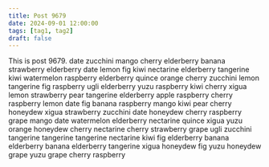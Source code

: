 ```yaml
---
title: Post 9679
date: 2024-09-01 12:00:00
tags: [tag1, tag2]
draft: false
---
```

This is post 9679.
date
zucchini
mango
cherry
elderberry
banana
strawberry
elderberry
date
lemon
fig
kiwi
nectarine
elderberry
tangerine
kiwi
watermelon
raspberry
elderberry
quince
orange
cherry
zucchini
lemon
tangerine
fig
raspberry
ugli
elderberry
yuzu
raspberry
kiwi
cherry
xigua
lemon
strawberry
pear
tangerine
elderberry
apple
raspberry
cherry
raspberry
lemon
date
fig
banana
raspberry
mango
kiwi
pear
cherry
honeydew
xigua
strawberry
zucchini
date
honeydew
cherry
raspberry
grape
mango
date
watermelon
elderberry
nectarine
quince
xigua
yuzu
orange
honeydew
cherry
nectarine
cherry
strawberry
grape
ugli
zucchini
tangerine
tangerine
tangerine
nectarine
kiwi
fig
elderberry
banana
elderberry
banana
elderberry
tangerine
xigua
honeydew
fig
yuzu
honeydew
grape
yuzu
grape
cherry
raspberry
